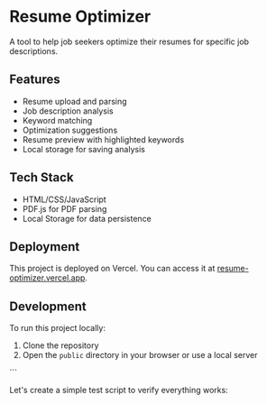 # Resume Optimizer

A tool to help job seekers optimize their resumes for specific job descriptions.

## Features

- Resume upload and parsing
- Job description analysis
- Keyword matching
- Optimization suggestions
- Resume preview with highlighted keywords
- Local storage for saving analysis

## Tech Stack

- HTML/CSS/JavaScript
- PDF.js for PDF parsing
- Local Storage for data persistence

## Deployment

This project is deployed on Vercel. You can access it at [resume-optimizer.vercel.app](https://resume-optimizer.vercel.app).

## Development

To run this project locally:

1. Clone the repository
2. Open the `public` directory in your browser or use a local server

\`\`\`

Let's create a simple test script to verify everything works:
